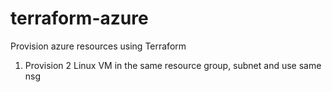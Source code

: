 # terraform-azure
Provision azure resources using Terraform

1) Provision 2 Linux VM in the same resource group, subnet and use same nsg


